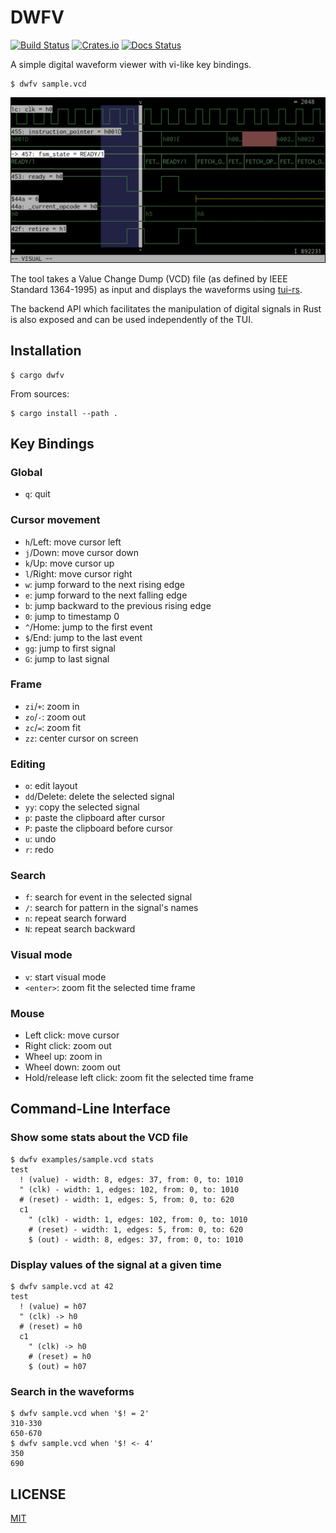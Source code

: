 DWFV
====

[![Build Status](https://travis-ci.com/psurply/dwfv.svg?branch=master)](https://travis-ci.com/psurply/dwfv)
[![Crates.io](https://img.shields.io/crates/v/dwfv)](https://crates.io/crates/dwfv)
[![Docs Status](https://docs.rs/dwfv/badge.svg)](https://docs.rs/crate/dwfv/)

A simple digital waveform viewer with vi-like key bindings.

```shell
$ dwfv sample.vcd
```

![screenshot](docs/screenshot.png)

The tool takes a Value Change Dump (VCD) file (as defined by IEEE Standard
1364-1995) as input and displays the waveforms using
[tui-rs](https://github.com/fdehau/tui-rs).

The backend API which facilitates the manipulation of digital signals in Rust
is also exposed and can be used independently of the TUI.

Installation
------------

```shell
$ cargo dwfv
```

From sources:

```shell
$ cargo install --path .
```

Key Bindings
------------

### Global

- `q`: quit

### Cursor movement

- `h`/Left: move cursor left
- `j`/Down: move cursor down
- `k`/Up: move cursor up
- `l`/Right: move cursor right
- `w`: jump forward to the next rising edge
- `e`: jump forward to the next falling edge
- `b`: jump backward to the previous rising edge
- `0`: jump to timestamp 0
- `^`/Home: jump to the first event
- `$`/End: jump to the last event
- `gg`: jump to first signal
- `G`: jump to last signal

### Frame

- `zi`/`+`: zoom in
- `zo`/`-`: zoom out
- `zc`/`=`: zoom fit
- `zz`: center cursor on screen

### Editing

- `o`: edit layout
- `dd`/Delete: delete the selected signal
- `yy`: copy the selected signal
- `p`: paste the clipboard after cursor
- `P`: paste the clipboard before cursor
- `u`: undo
- `r`: redo

### Search

- `f`: search for event in the selected signal
- `/`: search for pattern in the signal's names
- `n`: repeat search forward
- `N`: repeat search backward

### Visual mode

- `v`: start visual mode
- `<enter>`: zoom fit the selected time frame

### Mouse

- Left click: move cursor
- Right click: zoom out
- Wheel up: zoom in
- Wheel down: zoom out
- Hold/release left click: zoom fit the selected time frame

Command-Line Interface
----------------------

### Show some stats about the VCD file

```shell
$ dwfv examples/sample.vcd stats
test
  ! (value) - width: 8, edges: 37, from: 0, to: 1010
  " (clk) - width: 1, edges: 102, from: 0, to: 1010
  # (reset) - width: 1, edges: 5, from: 0, to: 620
  c1
    " (clk) - width: 1, edges: 102, from: 0, to: 1010
    # (reset) - width: 1, edges: 5, from: 0, to: 620
    $ (out) - width: 8, edges: 37, from: 0, to: 1010
```

### Display values of the signal at a given time

```shell
$ dwfv sample.vcd at 42
test
  ! (value) = h07
  " (clk) -> h0
  # (reset) = h0
  c1
    " (clk) -> h0
    # (reset) = h0
    $ (out) = h07
```

### Search in the waveforms

```shell
$ dwfv sample.vcd when '$! = 2'
310-330
650-670
$ dwfv sample.vcd when '$! <- 4'
350
690
```

LICENSE
-------

[MIT](LICENSE)
